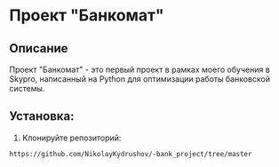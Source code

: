 # Проект "Банкомат"

## Описание
Проект "Банкомат" - это первый проект в рамках моего обучения в Skypro, написанный на Python для оптимизации работы банковской системы.

## Установка:

1. Клонируйте репозиторий:
```
https://github.com/NikolayKydrushov/-bank_project/tree/master
```
